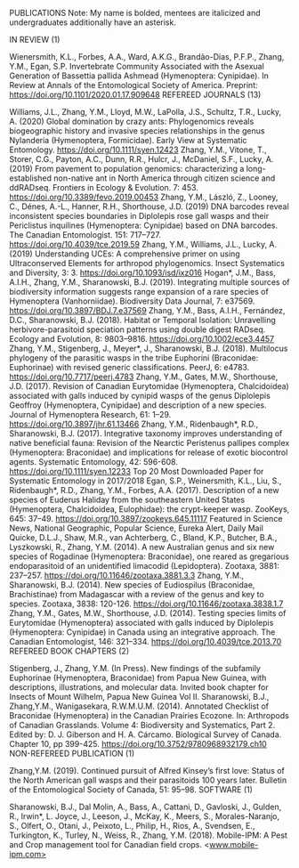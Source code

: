 PUBLICATIONS
Note: My name is bolded, mentees are italicized and undergraduates additionally have an asterisk.

IN REVIEW (1)

Wienersmith, K.L., Forbes, A.A., Ward, A.K.G., Brandão-Dias, P.F.P., Zhang, Y.M., Egan, S.P. Invertebrate Community Associated with the Asexual Generation of Bassettia pallida Ashmead (Hymenoptera: Cynipidae). In Review at Annals of the Entomological Society of America. Preprint: https://doi.org/10.1101/2020.01.17.909648
REFEREED JOURNALS (13)

Williams, J.L., Zhang, Y.M., Lloyd, M.W., LaPolla, J.S., Schultz, T.R., Lucky, A. (2020) Global domination by crazy ants: Phylogenomics reveals biogeographic history and invasive species relationships in the genus Nylanderia (Hymenoptera, Formicidae). Early View at Systematic Entomology. https://doi.org/10.1111/syen.12423
Zhang, Y.M., Vitone, T., Storer, C.G., Payton, A.C., Dunn, R.R., Hulcr, J., McDaniel, S.F., Lucky, A. (2019) From pavement to population genomics: characterizing a long-established non-native ant in North America through citizen science and ddRADseq. Frontiers in Ecology & Evolution. 7: 453. https://doi.org/10.3389/fevo.2019.00453
Zhang, Y.M., László, Z., Looney, C., Dénes, A.-L., Hanner, R.H., Shorthouse, J.D. (2019) DNA barcodes reveal inconsistent species boundaries in Diplolepis rose gall wasps and their Periclistus inquilines (Hymenoptera: Cynipidae) based on DNA barcodes. The Canadian Entomologist. 151: 717–727. https://doi.org/10.4039/tce.2019.59
Zhang, Y.M., Williams, J.L., Lucky, A. (2019) Understanding UCEs: A comprehensive primer on using Ultraconserved Elements for arthropod phylogenomics. Insect Systematics and Diversity, 3: 3. https://doi.org/10.1093/isd/ixz016
Hogan*, J.M., Bass, A.I.H., Zhang, Y.M., Sharanowski, B.J. (2019). Integrating multiple sources of biodiversity information suggests range expansion of a rare species of Hymenoptera (Vanhorniidae). Biodiversity Data Journal, 7: e37569. https://doi.org/10.3897/BDJ.7.e37569
Zhang, Y.M., Bass, A.I.H., Fernández, D.C., Sharanowski, B.J. (2018). Habitat or Temporal Isolation: Unravelling herbivore-parasitoid speciation patterns using double digest RADseq. Ecology and Evolution, 8: 9803–9816. https://doi.org/10.1002/ece3.4457
Zhang, Y.M., Stigenberg, J., Meyer*, J., Sharanowski, B.J. (2018). Multilocus phylogeny of the parasitic wasps in the tribe Euphorini (Braconidae: Euphorinae) with revised generic classifications. PeerJ, 6: e4783. https://doi.org/10.7717/peerj.4783
Zhang, Y.M., Gates, M.W., Shorthouse, J.D. (2017). Revision of Canadian Eurytomidae (Hymenoptera, Chalcidoidea) associated with galls induced by cynipid wasps of the genus Diplolepis Geoffroy (Hymenoptera, Cynipidae) and description of a new species. Journal of Hymenoptera Research, 61: 1–29. https://doi.org/10.3897/jhr.61.13466
Zhang, Y.M., Ridenbaugh*, R.D., Sharanowski, B.J. (2017). Integrative taxonomy improves understanding of native beneficial fauna: Revision of the Nearctic Peristenus pallipes complex (Hymenoptera: Braconidae) and implications for release of exotic biocontrol agents. Systematic Entomology, 42: 596-608. https://doi.org/10.1111/syen.12233 Top 20 Most Downloaded Paper for Systematic Entomology in 2017/2018
Egan, S.P., Weinersmith, K.L., Liu, S., Ridenbaugh*, R.D., Zhang, Y.M., Forbes, A.A. (2017). Description of a new species of Euderus Haliday from the southeastern United States (Hymenoptera, Chalcidoidea, Eulophidae): the crypt-keeper wasp. ZooKeys, 645: 37–49. https://doi.org/10.3897/zookeys.645.11117 Featured in Science News, National Geographic, Popular Science, Eureka Alert, Daily Mail
Quicke, D.L.J., Shaw, M.R., van Achterberg, C., Bland, K.P., Butcher, B.A., Lyszkowski, R., Zhang, Y.M. (2014). A new Australian genus and six new species of Rogadinae (Hymenoptera: Braconidae), one reared as gregarious endoparasitoid of an unidentified limacodid (Lepidoptera). Zootaxa, 3881: 237–257. https://doi.org/10.11646/zootaxa.3881.3.3
Zhang, Y.M., Sharanowski, B.J. (2014). New species of Eudiospilus (Braconidae, Brachistinae) from Madagascar with a review of the genus and key to species. Zootaxa, 3838: 120-126. https://doi.org/10.11646/zootaxa.3838.1.7
Zhang, Y.M., Gates, M.W., Shorthouse, J.D. (2014). Testing species limits of Eurytomidae (Hymenoptera) associated with galls induced by Diplolepis (Hymenoptera: Cynipidae) in Canada using an integrative approach. The Canadian Entomologist, 146: 321–334. https://doi.org/10.4039/tce.2013.70
REFEREED BOOK CHAPTERS (2)

Stigenberg, J., Zhang, Y.M. (In Press). New findings of the subfamily Euphorinae (Hymenoptera, Braconidae) from Papua New Guinea, with descriptions, illustrations, and molecular data. Invited book chapter for Insects of Mount Wilhelm, Papua New Guinea Vol II.
Sharanowski, B.J., Zhang,Y.M., Wanigasekara, R.W.M.U.M. (2014). Annotated Checklist of Braconidae (Hymenoptera) in the Canadian Prairies Ecozone. In: Arthropods of Canadian Grasslands. Volume 4: Biodiversity and Systematics, Part 2. Edited by: D. J. Giberson and H. A. Cárcamo. Biological Survey of Canada. Chapter 10, pp 399-425. https://doi.org/10.3752/9780968932179.ch10
NON-REFEREED PUBLICATION (1)

Zhang,Y.M. (2019). Continued pursuit of Alfred Kinsey’s first love: Status of the North American gall wasps and their parasitoids 100 years later. Bulletin of the Entomological Society of Canada, 51: 95–98.
SOFTWARE (1)

Sharanowski, B.J., Dal Molin, A., Bass, A., Cattani, D., Gavloski, J., Gulden, R., Irwin*, L. Joyce, J., Leeson, J., McKay, K., Meers, S., Morales-Naranjo, S., Olfert, O., Otani, J., Peixoto, L., Philip, H., Rios, A., Svendsen, E., Turkington, K., Turley, N., Weiss, R., Zhang, Y.M. (2018). Mobile-IPM: A Pest and Crop management tool for Canadian field crops. <www.mobile-ipm.com>
